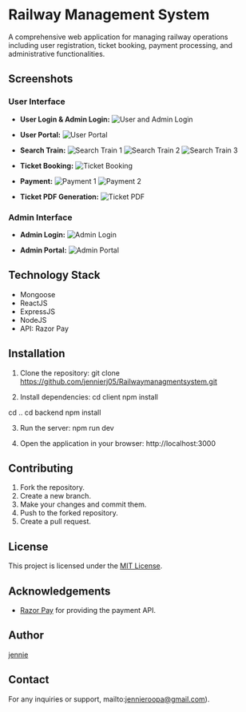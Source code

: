 # Railway Management System

A comprehensive web application for managing railway operations including user registration, ticket booking, payment processing, and administrative functionalities.

## Screenshots

### User Interface

- **User Login & Admin Login:**
  ![User and Admin Login](https://github.com/jennierj05/Railwaymanagmentsystem/assets/149866579/8797557a-3cc0-4444-a59a-5d3ac0efc695)
  
  
- **User Portal:**
  ![User Portal](https://github.com/jennierj05/Railwaymanagmentsystem/assets/149866579/558d44b8-dfbf-4e8f-ba83-ef1a85a43310)
  
- **Search Train:**
  ![Search Train 1](https://github.com/jennierj05/Railwaymanagmentsystem/assets/149866579/fecdcfb0-4f37-4a5d-b3f7-5637646d8fb0)
  ![Search Train 2](https://github.com/jennierj05/Railwaymanagmentsystem/assets/149866579/98a2abbc-5874-4525-8576-2f6d8f53a8a3)
  ![Search Train 3](https://github.com/jennierj05/Railwaymanagmentsystem/assets/149866579/701ad262-0326-4a5f-85aa-ae96e9131759)

- **Ticket Booking:**
  ![Ticket Booking](https://github.com/jennierj05/Railwaymanagmentsystem/assets/149866579/ebedfb3b-caf0-4bc0-a31a-3b711d3e5104)
  
- **Payment:**
  ![Payment 1](https://github.com/jennierj05/Railwaymanagmentsystem/assets/149866579/5adacd6a-4571-4d63-bb23-0f2a389fb96e)
  ![Payment 2](https://github.com/jennierj05/Railwaymanagmentsystem/assets/149866579/168e3d8b-43a8-49da-8d95-05be5444a7e2)

- **Ticket PDF Generation:**
  ![Ticket PDF](https://github.com/jennierj05/Railwaymanagmentsystem/assets/149866579/aa615c26-a4cc-4a80-826a-091dcf13189e)

### Admin Interface

- **Admin Login:**
  ![Admin Login](https://github.com/jennierj05/Railwaymanagmentsystem/assets/149866579/a6836014-b1ae-4f18-8e07-39d82fa091e8)
  
- **Admin Portal:**
  ![Admin Portal](https://github.com/jennierj05/Railwaymanagmentsystem/assets/149866579/851a0618-7c36-4983-92d8-f46e80948a5a)

## Technology Stack

- Mongoose
- ReactJS
- ExpressJS
- NodeJS
- API: Razor Pay
## Installation

1. Clone the repository:
git clone https://github.com/jennierj05/Railwaymanagmentsystem.git


2. Install dependencies:
cd client
npm install

cd ..
cd backend
npm install


3. Run the server:
npm run dev


4. Open the application in your browser:
http://localhost:3000

## Contributing

1. Fork the repository.
2. Create a new branch.
3. Make your changes and commit them.
4. Push to the forked repository.
5. Create a pull request.
## License

This project is licensed under the [MIT License](https://opensource.org/licenses/MIT).

## Acknowledgements

- [Razor Pay](https://razorpay.com) for providing the payment API.
## Author

[jennie](https://github.com/jennierj05)
## Contact

For any inquiries or support, mailto:jennieroopa@gmail.com).








